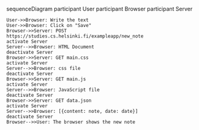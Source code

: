 sequenceDiagram
    participant User
    participant Browser
    participant Server

    User->>Browser: Write the text
    User->>Browser: Click on "Save"
    Browser->>Server: POST https://studies.cs.helsinki.fi/exampleapp/new_note
    activate Server
    Server-->>Browser: HTML Document
    deactivate Server
    Browser->>Server: GET main.css
    activate Server
    Server-->>Browser: css file
    deactivate Server
    Browser->>Server: GET main.js
    activate Server
    Server-->>Browser: JavaScript file
    deactivate Server
    Browser->>Server: GET data.json
    activate Server
    Server-->>Browser: [{content: note, date: date}]
    deactivate Server
    Browser-->>User: The browser shows the new note